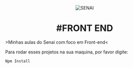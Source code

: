 <div align="center">
<img src="https://github.com/BuenoStein/SENAI/assets/121113359/9b19b88d-9c84-4e19-aeba-fadc4fff6b94" alt="SENAI">


<h1>#FRONT END</h1>
</div>
>Minhas aulas do Senai com foco em Front-end<

Para rodar esses projetos na sua maquina, por favor digite:

```
Npm Install
```

